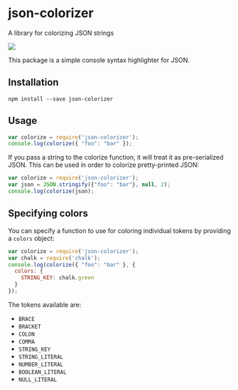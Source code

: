 # json-colorizer
A library for colorizing JSON strings

![](https://raw.githubusercontent.com/joeattardi/json-colorizer/master/screenshot.png)

This package is a simple console syntax highlighter for JSON.

## Installation
`npm install --save json-colorizer`

## Usage

```js
var colorize = require('json-colorizer');
console.log(colorize({ "foo": "bar" });
```

If you pass a string to the colorize function, it will treat it as pre-serialized JSON. This can be used in order to colorize pretty-printed JSON:

```js
var colorize = require('json-colorizer');
var json = JSON.stringify({"foo": "bar"}, null, 2);
console.log(colorize(json);
```


## Specifying colors

You can specify a function to use for coloring individual tokens by providing a `colors` object:

```js
var colorize = require('json-colorizer');
var chalk = require('chalk');
console.log(colorize({ "foo": "bar" }, {
  colors: {
    STRING_KEY: chalk.green
  }
});
```

The tokens available are:

* `BRACE`
* `BRACKET`
* `COLON`
* `COMMA`
* `STRING_KEY`
* `STRING_LITERAL`
* `NUMBER_LITERAL`
* `BOOLEAN_LITERAL`
* `NULL_LITERAL`
